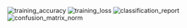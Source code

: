 ![training_accuracy](https://github.com/user-attachments/assets/6c655a03-fc56-4bb2-8136-5700802e9781)
![training_loss](https://github.com/user-attachments/assets/2eaf3511-2e1c-4b21-9fc4-bf1eae069156)
![classification_report](https://github.com/user-attachments/assets/28422b13-8c0a-493d-8cac-5080cfcf8f8e)
![confusion_matrix_norm](https://github.com/user-attachments/assets/63357c63-64c5-4219-981b-a3a18895b985)
